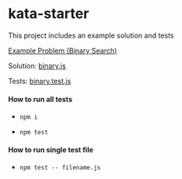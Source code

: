 # kata-starter
This project includes an example solution and tests



[Example Problem (Binary Search)](http://codekata.com/kata/kata02-karate-chop/)

Solution: [binary.js](https://github.com/Berlin-JS-Tech-Group/kata-starter/blob/main/src/binary_search/binary.js)

Tests: [binary.test.js](https://github.com/Berlin-JS-Tech-Group/kata-starter/blob/main/src/binary_search/binary.test.js)

#### How to run all tests

- `npm i`

- `npm test`

#### How to run single test file

- `npm test -- filename.js`

